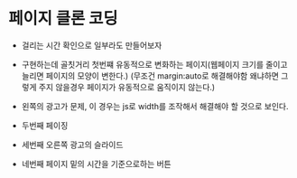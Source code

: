 # 페이지 클론 코딩

- 걸리는 시간 확인으로 일부라도 만들어보자

- 구현하는데 골칫거리 첫번쨰 유동적으로 변화하는 페이지(웹페이지 크기를 줄이고 늘리면 페이지의 모양이 변한다.) (무조건 margin:auto로 해결해야함 왜냐하면 그렇게 주지 않을경우 페이지가 유동적으로 움직이지 않는다.)
- 왼쪽의 광고가 문제, 이 경우는 js로 width를 조작해서 해결해야 할 것으로 보인다.

- 두번째 페이징
- 세번째 오른쪽 광고의 슬라이드
- 네번째 페이지 밑의 시간을 기준으로하는 버튼
